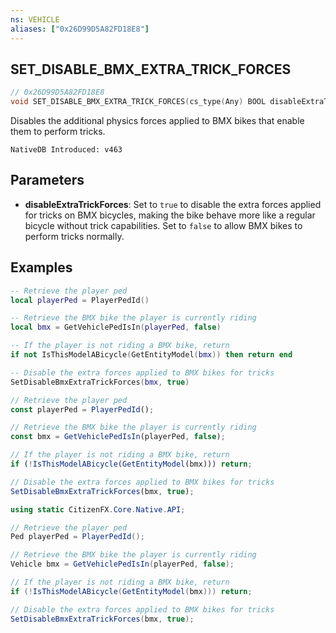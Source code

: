 ```yaml
---
ns: VEHICLE
aliases: ["0x26D99D5A82FD18E8"]
---
```

## SET_DISABLE_BMX_EXTRA_TRICK_FORCES

```c
// 0x26D99D5A82FD18E8
void SET_DISABLE_BMX_EXTRA_TRICK_FORCES(cs_type(Any) BOOL disableExtraTrickForces);
```

Disables the additional physics forces applied to BMX bikes that enable them to perform tricks.

```
NativeDB Introduced: v463
```

## Parameters
* **disableExtraTrickForces**: Set to `true` to disable the extra forces applied for tricks on BMX bicycles, making the bike behave more like a regular bicycle without trick capabilities. Set to `false` to allow BMX bikes to perform tricks normally.

## Examples
```lua
-- Retrieve the player ped
local playerPed = PlayerPedId()

-- Retrieve the BMX bike the player is currently riding
local bmx = GetVehiclePedIsIn(playerPed, false)

-- If the player is not riding a BMX bike, return
if not IsThisModelABicycle(GetEntityModel(bmx)) then return end

-- Disable the extra forces applied to BMX bikes for tricks
SetDisableBmxExtraTrickForces(bmx, true)
```

```javascript
// Retrieve the player ped
const playerPed = PlayerPedId();

// Retrieve the BMX bike the player is currently riding
const bmx = GetVehiclePedIsIn(playerPed, false);

// If the player is not riding a BMX bike, return
if (!IsThisModelABicycle(GetEntityModel(bmx))) return;

// Disable the extra forces applied to BMX bikes for tricks
SetDisableBmxExtraTrickForces(bmx, true);
```

```csharp
using static CitizenFX.Core.Native.API;

// Retrieve the player ped
Ped playerPed = PlayerPedId();

// Retrieve the BMX bike the player is currently riding
Vehicle bmx = GetVehiclePedIsIn(playerPed, false);

// If the player is not riding a BMX bike, return
if (!IsThisModelABicycle(GetEntityModel(bmx))) return;

// Disable the extra forces applied to BMX bikes for tricks
SetDisableBmxExtraTrickForces(bmx, true);
```